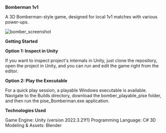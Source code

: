 **Bomberman 1v1**

A 3D Bomberman-style game, designed for local 1v1 matches with various power-ups.

![bomber_screenshot](https://github.com/user-attachments/assets/489f848c-db0f-472a-81a3-1c5ed7836e54)

**Getting Started**

**Option 1: Inspect in Unity**

If you want to inspect project's internals in Unity, just clone the repository, open the project in Unity, and you can run and edit the game right from the editor.

**Option 2: Play the Executable**

For a quick play session, a playable Windows executable is available. Navigate to the Builds directory, download the bomber_playable_pise folder, and then run the pise_Bomberman.exe application.

**Technologies Used**

Game Engine: Unity (version 2022.3.21f1)
Programming Language: C#
3D Modeling & Assets: Blender
